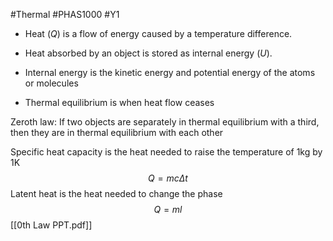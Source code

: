 #Thermal #PHAS1000 #Y1 
- Heat ($Q$) is a flow of energy caused by a temperature difference.

- Heat absorbed by an object is stored as internal energy ($U$).

- Internal energy is the kinetic energy and potential energy of the atoms or molecules

- Thermal equilibrium is when heat flow ceases


Zeroth law: If two objects are separately in thermal equilibrium with a third, then they are in thermal equilibrium with each other

Specific heat capacity is the heat needed to raise the temperature of 1kg by 1K
$$Q=mc\Delta t$$
Latent heat is the heat needed to change the phase
$$Q=ml$$
[[0th Law PPT.pdf]]
